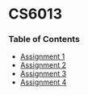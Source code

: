 # CS6013
### Table of Contents
   - [Assignment 1](https://github.com/amasse-1/class_work/tree/CS6013/assignment1)
   - [Assignment 2](https://github.com/amasse-1/class_work/tree/CS6013/assignment2)
   - [Assignment 3](https://github.com/amasse-1/class_work/tree/CS6013/assignment3)
   - [Assignment 4](https://github.com/amasse-1/class_work/blob/CS6013/assignment4.py)
